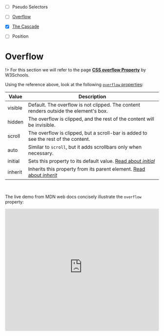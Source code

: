 # 



- [ ] Pseudo Selectors
- [ ] [Overflow](https://developer.mozilla.org/en-US/docs/Web/CSS/overflow)
- [x] [The Cascade](https://internetingishard.com/html-and-css/hello-css/#the-cascade)
- [ ] Position



# Overflow

!>  For this section we will refer to the page **[CSS overflow Property](https://www.w3schools.com/cssref/pr_pos_overflow.asp)** by W3Schools.

Using the reference above, look at the following [`overflow` properties](https://www.w3schools.com/css/css_overflow.asp):

| Value   | Description                                                  |
| ------- | ------------------------------------------------------------ |
| visible | Default. The overflow is not clipped. The content renders outside the element's box. |
| hidden  | The overflow is clipped, and the rest of the content will be invisible. |
| scroll  | The overflow is clipped, but a scroll-bar is added to see the rest of the content. |
| auto    | Similar to `scroll`,  but it adds scrollbars only when necessary. |
| initial | Sets this property to its default value. [Read about *initial*](https://www.w3schools.com/cssref/css_initial.asp) |
| inherit | Inherits this property from its parent element. [Read about *inherit*](https://www.w3schools.com/cssref/css_inherit.asp) |



<br>

The live demo from MDN web docs concisely illustrate the `overflow` property:



<iframe class="interactive" frameborder="0" height="400" src="https://interactive-examples.mdn.mozilla.net/pages/css/overflow.html" title="MDN Web Docs Interactive Example" width="100%"></iframe>

